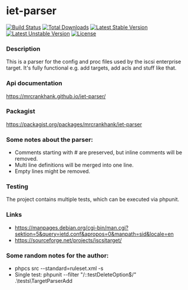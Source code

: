 # iet-parser
[![Build Status](https://api.travis-ci.org/MrCrankHank/iet-parser.svg)](https://api.travis-ci.org/MrCrankHank/iet-parser.svg)
[![Total Downloads](https://poser.pugx.org/mrcrankhank/iet-parser/downloads)](https://packagist.org/packages/mrcrankhank/iet-parser)
[![Latest Stable Version](https://poser.pugx.org/mrcrankhank/iet-parser/v/stable)](https://packagist.org/packages/mrcrankhank/iet-parser)
[![Latest Unstable Version](https://poser.pugx.org/mrcrankhank/iet-parser/v/unstable)](https://packagist.org/packages/mrcrankhank/iet-parser)
[![License](https://poser.pugx.org/mrcrankhank/iet-parser/license)](https://packagist.org/packages/mrcrankhank/iet-parser)

### Description
This is a parser for the config and proc files used by the iscsi enterprise target.
It's fully functional e.g. add targets, add acls and stuff like that.

### Api documentation
https://mrcrankhank.github.io/iet-parser/

### Packagist
https://packagist.org/packages/mrcrankhank/iet-parser

### Some notes about the parser:
* Comments starting with # are preserved, but inline comments will be removed.
* Multi line definitions will be merged into one line.
* Empty lines might be removed.

### Testing
The project contains multiple tests, which can be executed via phpunit.

### Links
* https://manpages.debian.org/cgi-bin/man.cgi?sektion=5&query=ietd.conf&apropos=0&manpath=sid&locale=en
* https://sourceforge.net/projects/iscsitarget/

### Some random notes for the author:
* phpcs src --standard=ruleset.xml -s
* Single test: phpunit --filter "/::testDeleteOption$/" .\tests\TargetParserAdd

